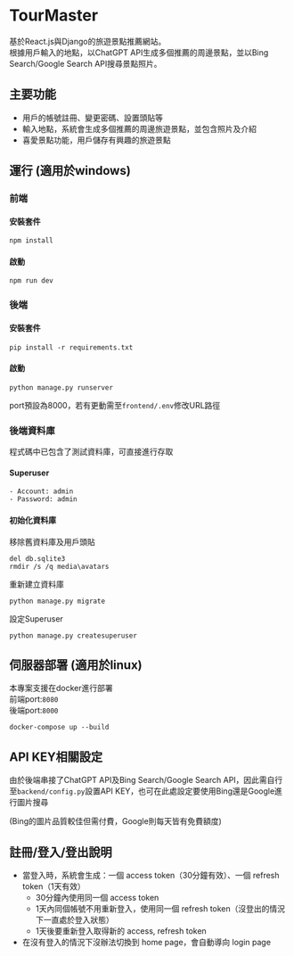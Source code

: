 # TourMaster
基於React.js與Django的旅遊景點推薦網站。  
根據用戶輸入的地點，以ChatGPT API生成多個推薦的周邊景點，並以Bing Search/Google Search API搜尋景點照片。

## 主要功能
- 用戶的帳號註冊、變更密碼、設置頭貼等
- 輸入地點，系統會生成多個推薦的周邊旅遊景點，並包含照片及介紹
- 喜愛景點功能，用戶儲存有興趣的旅遊景點

## 運行 (適用於windows)
### 前端
#### 安裝套件
```
npm install
```

#### 啟動
```
npm run dev
```

### 後端
#### 安裝套件
```
pip install -r requirements.txt
```

#### 啟動
```
python manage.py runserver
```
port預設為8000，若有更動需至`frontend/.env`修改URL路徑

### 後端資料庫
程式碼中已包含了測試資料庫，可直接進行存取

#### Superuser
```
- Account: admin
- Password: admin
```

#### 初始化資料庫
移除舊資料庫及用戶頭貼
```
del db.sqlite3
rmdir /s /q media\avatars
```
重新建立資料庫
```
python manage.py migrate
```
設定Superuser
```
python manage.py createsuperuser
```

## 伺服器部署 (適用於linux)
本專案支援在docker進行部署  
前端port:`8080`  
後端port:`8000`
```
docker-compose up --build
```

## API KEY相關設定
由於後端串接了ChatGPT API及Bing Search/Google Search API，因此需自行至`backend/config.py`設置API KEY，也可在此處設定要使用Bing還是Google進行圖片搜尋  

(Bing的圖片品質較佳但需付費，Google則每天皆有免費額度)

## 註冊/登入/登出說明
- 當登入時，系統會生成：一個 access token（30分鐘有效）、一個 refresh token（1天有效）
    - 30分鐘內使用同一個 access token
    - 1天內同個帳號不用重新登入，使用同一個 refresh token（沒登出的情況下一直處於登入狀態）
    - 1天後要重新登入取得新的 access, refresh token
- 在沒有登入的情況下沒辦法切換到 home page，會自動導向 login page
